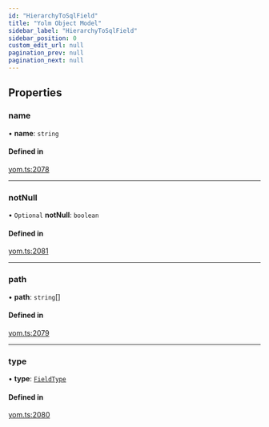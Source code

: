 ```yaml
---
id: "HierarchyToSqlField"
title: "Yolm Object Model"
sidebar_label: "HierarchyToSqlField"
sidebar_position: 0
custom_edit_url: null
pagination_prev: null
pagination_next: null
---
```


## Properties

### name

• **name**: `string`

#### Defined in

[yom.ts:2078](https://github.com/yolmio/boost/blob/964b449/src/yom.ts#L2078)

___

### notNull

• `Optional` **notNull**: `boolean`

#### Defined in

[yom.ts:2081](https://github.com/yolmio/boost/blob/964b449/src/yom.ts#L2081)

___

### path

• **path**: `string`[]

#### Defined in

[yom.ts:2079](https://github.com/yolmio/boost/blob/964b449/src/yom.ts#L2079)

___

### type

• **type**: [`FieldType`](../modules.md#fieldtype)

#### Defined in

[yom.ts:2080](https://github.com/yolmio/boost/blob/964b449/src/yom.ts#L2080)
